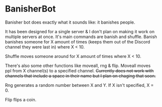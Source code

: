 # BanisherBot
Banisher bot does exactly what it sounds like: it banishes people.

It has been designed for a single server & I don't plan on making it work on multiple servers at once.
It's main commands are banish and shuffle. Banish banishes someone for X amount of times (keeps them out of the Discord channel they were last in) where X < 10.

Shuffle moves someone around for X amount of times where X < 10.

There's also some other functions like moveall, rng & flip. Moveall moves ppl from X channel(s) to a specified channel. ~~Currently does not work with channels that include a space in their name but I plan on chaging that soon.~~

Rng generates a random number between X and Y. If X isn't specified, X = 0.

Flip flips a coin.
